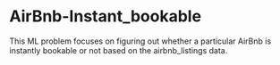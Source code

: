 # AirBnb-Instant_bookable

This ML problem focuses on figuring out whether a particular AirBnb is instantly bookable or not based on the airbnb_listings data.

